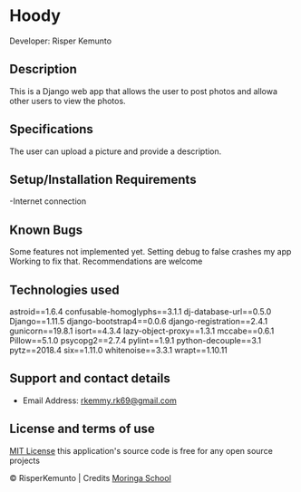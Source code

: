 # Hoody

Developer: Risper Kemunto

## Description
This is a Django web app that allows the user to post photos and allowa other users to view the photos.

## Specifications
The user can  upload a picture and provide a description.

## Setup/Installation Requirements
-Internet connection

## Known Bugs
Some features not implemented yet.
Setting debug to false crashes my app
Working to fix that. Recommendations are welcome

## Technologies used
astroid==1.6.4
confusable-homoglyphs==3.1.1
dj-database-url==0.5.0
Django==1.11.5
django-bootstrap4==0.0.6
django-registration==2.4.1
gunicorn==19.8.1
isort==4.3.4
lazy-object-proxy==1.3.1
mccabe==0.6.1
Pillow==5.1.0
psycopg2==2.7.4
pylint==1.9.1
python-decouple==3.1
pytz==2018.4
six==1.11.0
whitenoise==3.3.1
wrapt==1.10.11

## Support and contact details
 - Email Address: rkemmy.rk69@gmail.com

## License and terms of use

[MIT License](license) this application's source code is free for any open source projects



 © RisperKemunto | Credits [Moringa School](https://moringaschool.com/)